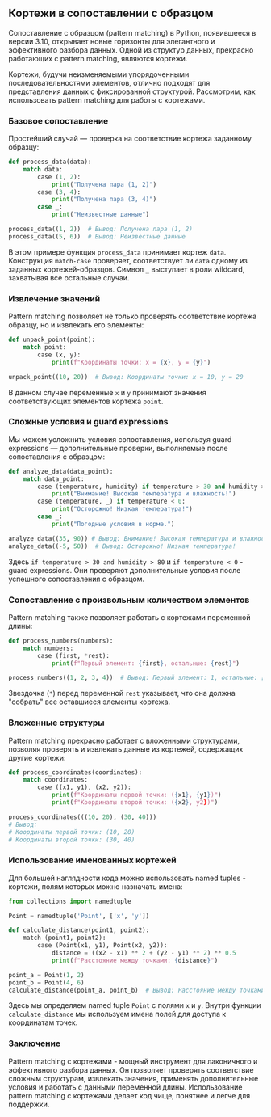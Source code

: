 ## Кортежи в сопоставлении с образцом

Сопоставление с образцом (pattern matching) в Python, появившееся в версии 3.10, открывает новые горизонты для элегантного и эффективного разбора данных. Одной из структур данных, прекрасно работающих с pattern matching, являются кортежи.

Кортежи, будучи неизменяемыми упорядоченными последовательностями элементов, отлично подходят для представления данных с фиксированной структурой.  Рассмотрим, как использовать pattern matching для работы с кортежами.

### Базовое сопоставление

Простейший случай — проверка на соответствие кортежа заданному образцу:

```python
def process_data(data):
    match data:
        case (1, 2):
            print("Получена пара (1, 2)")
        case (3, 4):
            print("Получена пара (3, 4)")
        case _:
            print("Неизвестные данные")

process_data((1, 2))  # Вывод: Получена пара (1, 2)
process_data((5, 6))  # Вывод: Неизвестные данные
```

В этом примере функция `process_data` принимает кортеж `data`.  Конструкция `match-case` проверяет, соответствует ли `data` одному из заданных кортежей-образцов.  Символ `_` выступает в роли wildcard, захватывая все остальные случаи.

### Извлечение значений

Pattern matching позволяет не только проверять соответствие кортежа образцу, но и извлекать его элементы:

```python
def unpack_point(point):
    match point:
        case (x, y):
            print(f"Координаты точки: x = {x}, y = {y}")

unpack_point((10, 20))  # Вывод: Координаты точки: x = 10, y = 20
```

В данном случае переменные `x` и `y` принимают значения соответствующих элементов кортежа `point`.

### Сложные условия и guard expressions

Мы можем усложнить условия сопоставления, используя guard expressions — дополнительные проверки, выполняемые после сопоставления с образцом:

```python
def analyze_data(data_point):
    match data_point:
        case (temperature, humidity) if temperature > 30 and humidity > 80:
            print("Внимание! Высокая температура и влажность!")
        case (temperature, _) if temperature < 0:
            print("Осторожно! Низкая температура!")
        case _:
            print("Погодные условия в норме.")

analyze_data((35, 90)) # Вывод: Внимание! Высокая температура и влажность!
analyze_data((-5, 50))  # Вывод: Осторожно! Низкая температура!
```

Здесь `if temperature > 30 and humidity > 80` и `if temperature < 0` - guard expressions. Они проверяют дополнительные условия после успешного сопоставления с образцом.

### Сопоставление с произвольным количеством элементов

Pattern matching  также позволяет работать с кортежами переменной длины:

```python
def process_numbers(numbers):
    match numbers:
        case (first, *rest):
            print(f"Первый элемент: {first}, остальные: {rest}")

process_numbers((1, 2, 3, 4))  # Вывод: Первый элемент: 1, остальные: [2, 3, 4]
```

Звездочка (`*`) перед переменной `rest` указывает, что она должна "собрать" все оставшиеся элементы кортежа.

### Вложенные структуры

Pattern matching прекрасно работает с вложенными структурами, позволяя проверять и извлекать данные из кортежей, содержащих другие кортежи:

```python
def process_coordinates(coordinates):
    match coordinates:
        case ((x1, y1), (x2, y2)):
            print(f"Координаты первой точки: ({x1}, {y1})")
            print(f"Координаты второй точки: ({x2}, y2})")

process_coordinates(((10, 20), (30, 40))) 
# Вывод: 
# Координаты первой точки: (10, 20)
# Координаты второй точки: (30, 40)
```

### Использование именованных кортежей

Для большей наглядности кода можно использовать named tuples - кортежи, полям которых можно назначать имена:

```python
from collections import namedtuple

Point = namedtuple('Point', ['x', 'y'])

def calculate_distance(point1, point2):
    match (point1, point2):
        case (Point(x1, y1), Point(x2, y2)):
            distance = ((x2 - x1) ** 2 + (y2 - y1) ** 2) ** 0.5
            print(f"Расстояние между точками: {distance}")

point_a = Point(1, 2)
point_b = Point(4, 6)
calculate_distance(point_a, point_b)  # Вывод: Расстояние между точками: 5.0
```

Здесь мы определяем named tuple `Point` с полями `x` и `y`. Внутри функции `calculate_distance` мы используем имена полей для доступа к координатам точек.

### Заключение

Pattern matching с кортежами - мощный инструмент для лаконичного и эффективного разбора данных.  Он позволяет проверять соответствие сложным структурам, извлекать значения, применять дополнительные условия и работать с данными переменной длины.  Использование pattern matching с кортежами делает код чище, понятнее и легче для поддержки.